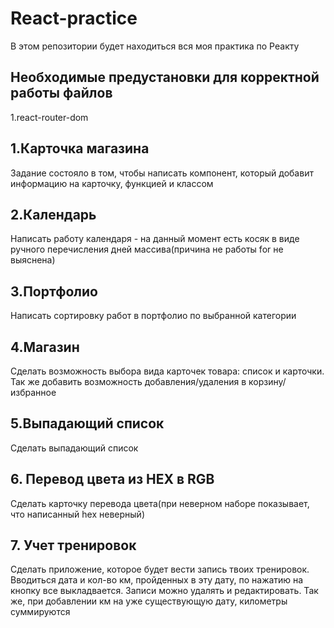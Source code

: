 # React-practice
В этом репозитории будет находиться вся моя практика по Реакту

## Необходимые предустановки для корректной работы файлов
1.react-router-dom

## 1.Карточка магазина
Задание состояло в том, чтобы написать компонент, который добавит информацию на карточку, функцией и классом

## 2.Календарь
Написать работу календаря - на данный момент есть косяк в виде ручного перечисления дней массива(причина не работы for не выяснена)

## 3.Портфолио
Написать сортировку работ в портфолио по выбранной категории

## 4.Магазин
Сделать возможность выбора вида карточек товара: список и карточки. Так же добавить возможность добавления/удаления в корзину/избранное

## 5.Выпадающий список
Сделать выпадающий список

## 6. Перевод цвета из HEX в RGB
Сделать карточку перевода цвета(при неверном наборе показывает, что написанный hex неверный)

## 7. Учет тренировок
Сделать приложение, которое будет вести запись твоих тренировок. Вводиться дата и кол-во км, пройденных в эту дату, по нажатию на кнопку все выкладвается. Записи можно удалять и редактировать. Так же, при добавлении км на уже существующую дату, километры суммируются
